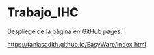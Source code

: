 # Trabajo_IHC

Despliege de la página en GitHub pages:

https://taniasadith.github.io/EasyWare/index.html
